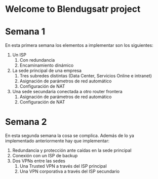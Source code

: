 # Welcome to Blendugsatr project

# Semana 1

En esta primera semana los elementos a implementar son los siguientes:

1. Un ISP
	1. Con redundancia 
	2. Encaminamiento dinámico
2. La sede principal de una empresa
	1. Tres subredes distintas (Data Center, Servicios Online e intranet)
	2. Asignación de parámetros de red automático
	3. Configuración de NAT
3. Una sede secundaria conectada a otro router frontera
	1. Asignación de parámetros de red automático
	2. Configuración de NAT


# Semana 2
 En esta segunda semana la cosa se complica. Además de lo ya implementado anteriormente hay que implementar:

1. Redundancia y protección ante caídas en la sede principal
2. Conexión con un ISP de backup
3. Dos VPNs entre las sedes
	1. Una Trusted VPN a través del ISP principal
	2. Una VPN corporativa a través del ISP secundario

